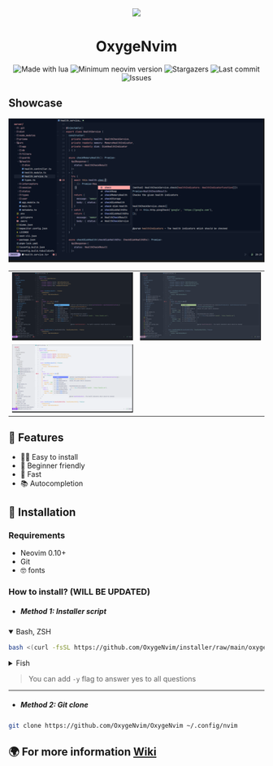<div align="center">
  <img height="128px" src="https://avatars.githubusercontent.com/u/122473329?s=200&v=4" />
  <h1>OxygeNvim</h1>
</div>

<div align="center">
  <img alt="Made with lua" src="https://img.shields.io/badge/Made%20with%20Lua-blue.svg?style=for-the-badge&logo=lua&colorA=0b1221&colorB=A5B4FC" />
  <img alt="Minimum neovim version" src="https://img.shields.io/badge/Neovim-0.10.0+-blueviolet.svg?style=for-the-badge&colorA=0b1221&colorB=B5E8B0" />
  <img alt="Stargazers" src="https://img.shields.io/github/stars/OxygeNvim/OxygeNvim?style=for-the-badge&colorA=0b1221&colorB=ff8e8e" />
  <img alt="Last commit" src="https://img.shields.io/github/last-commit/OxygeNvim/OxygeNvim?style=for-the-badge&colorA=0b1221&colorB=BDB0E4" />
  <img alt="Issues" src="https://img.shields.io/github/issues/OxygeNvim/OxygeNvim?style=for-the-badge&colorA=0b1221&colorB=FBC19D" />
</div>

## Showcase

<div align="center">
    <img alt="Tundra theme" src="https://raw.githubusercontent.com/OxygeNvim/OxygeNvim/main/.github/screenshots/tundra.png" />
</div>

|||
|-|-|
|<img alt="Onedark theme" src="https://raw.githubusercontent.com/OxygeNvim/OxygeNvim/main/.github/screenshots/onedark.png" />|<img alt="Nord theme" src="https://raw.githubusercontent.com/OxygeNvim/OxygeNvim/main/.github/screenshots/nord.png" />|
|<img alt="Catppuccin latte theme" src="https://raw.githubusercontent.com/OxygeNvim/OxygeNvim/main/.github/screenshots/catppuccin_latte.png" />||

## 🎃 Features

- 👨‍💻 Easy to install
- 👶 Beginner friendly
- 🚀 Fast
- 📚 Autocompletion

## 💾 Installation

### Requirements

- Neovim 0.10+
- Git
- 🤓 fonts

### How to install? (WILL BE UPDATED)

- ##### Method 1: Installer script

<details open>
<summary>Bash, ZSH</summary>

```sh
bash <(curl -fsSL https://github.com/OxygeNvim/installer/raw/main/oxygen) install
```

</details>

<details>
<summary>Fish</summary>

```sh
bash (curl -fsSL https://github.com/OxygeNvim/installer/raw/main/oxygen | psub) install
```

</details>

> You can add `-y` flag to answer yes to all questions

<hr>

- ##### Method 2: Git clone

```sh
git clone https://github.com/OxygeNvim/OxygeNvim ~/.config/nvim
```

## 🌍️ For more information [Wiki](https://github.com/OxygeNvim/OxygeNvim/wiki)
